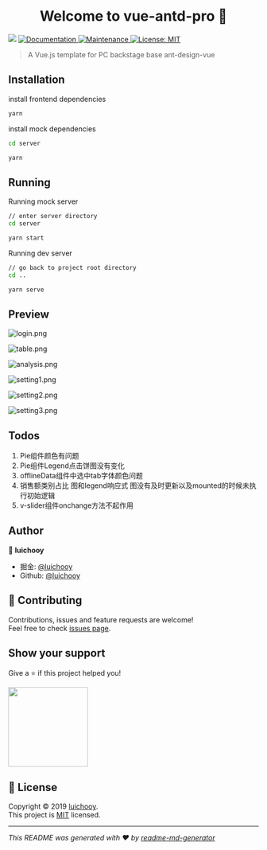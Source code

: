 <h1 align="center">Welcome to vue-antd-pro 👋</h1>
<p>
  <img src="https://img.shields.io/badge/version-0.1.0-blue.svg?cacheSeconds=2592000" />
  <a href="https://github.com/luichooy/vue-antd-pro#readme">
    <img alt="Documentation" src="https://img.shields.io/badge/documentation-yes-brightgreen.svg" target="_blank" />
  </a>
  <a href="https://github.com/luichooy/vue-antd-pro/graphs/commit-activity">
    <img alt="Maintenance" src="https://img.shields.io/badge/Maintained%3F-yes-green.svg" target="_blank" />
  </a>
  <a href=" ">
    <img alt="License: MIT" src="https://img.shields.io/badge/License-MIT-yellow.svg" target="_blank" />
  </a>
</p>

> A Vue.js template for PC backstage base ant-design-vue

## Installation

install frontend dependencies
```sh
yarn
```

install mock dependencies
```sh
cd server

yarn
```

## Running

Running mock server
```sh
// enter server directory
cd server

yarn start
```

Running dev server
```sh
// go back to project root directory
cd ..

yarn serve
```

## Preview

![login.png](https://upload-images.jianshu.io/upload_images/1918644-b25648a03fb53583.png?imageMogr2/auto-orient/strip%7CimageView2/2/w/1240)

![table.png](https://upload-images.jianshu.io/upload_images/1918644-af6a0349ccedba08.png?imageMogr2/auto-orient/strip%7CimageView2/2/w/1240)

![analysis.png](https://upload-images.jianshu.io/upload_images/1918644-52e3b8100691eaf9.png?imageMogr2/auto-orient/strip%7CimageView2/2/w/1240)

![setting1.png](https://upload-images.jianshu.io/upload_images/1918644-7a0d2234517ab788.png?imageMogr2/auto-orient/strip%7CimageView2/2/w/1240)

![setting2.png](https://upload-images.jianshu.io/upload_images/1918644-d460e843cb86ab41.png?imageMogr2/auto-orient/strip%7CimageView2/2/w/1240)

![setting3.png](https://upload-images.jianshu.io/upload_images/1918644-2f29223b39adb363.png?imageMogr2/auto-orient/strip%7CimageView2/2/w/1240)

##  Todos
1.  Pie组件颜色有问题
2.  Pie组件Legend点击饼图没有变化
3.  offlineData组件中选中tab字体颜色问题
5.  销售额类别占比 图和legend响应式 图没有及时更新以及mounted的时候未执行初始逻辑
6.  v-slider组件onchange方法不起作用


## Author

👤 **luichooy**

* 掘金: [@luichooy ](https://juejin.im/user/57fe62225bbb50005b47e277 )
* Github: [@luichooy](https://github.com/luichooy)

## 🤝 Contributing

Contributions, issues and feature requests are welcome!<br />Feel free to check [issues page](https://github.com/luichooy/vue-antd-pro/issues).

## Show your support

Give a ⭐️ if this project helped you!

<a href="https://www.patreon.com/ ">
  <img src="https://c5.patreon.com/external/logo/become_a_patron_button@2x.png" width="160">
</a>

## 📝 License

Copyright © 2019 [luichooy](https://github.com/luichooy).<br />
This project is [MIT]( ) licensed.

***
_This README was generated with ❤️ by [readme-md-generator](https://github.com/kefranabg/readme-md-generator)_